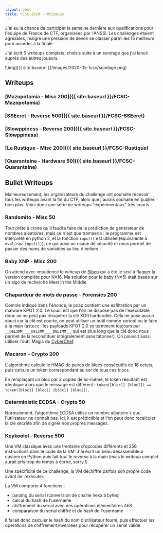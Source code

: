 ```yaml
---
layout: post
title: FCSC 2020 - Writeups
---
```


J'ai eu la chance de participer la semaine dernière aux qualifications pour l'équipe de France de CTF, organisées par l'ANSSI. Les challenges étaient agréables, malgré une pression de devoir se classer parmi les 15 meilleurs pour accéder à la finale.

J'ai écrit 5 writeups complets, choisis suite à un sondage que j'ai lancé auprès des autres joueurs.

![img]({{ site.baseurl }}/images/2020-05-fcsc/sondage.png)

## Writeups

### [Mazopotamia - Misc 200]({{ site.baseurl }}/FCSC-Mazopotamia)

### [SSEcret - Reverse 500]({{ site.baseurl }}/FCSC-SSEcret)

### [Slowppiness - Reverse 200]({{ site.baseurl }}/FCSC-Slowppiness)

### [Le Rustique - Misc 200]({{ site.baseurl }}/FCSC-Rustique)

### [Quarantaine - Hardware 50]({{ site.baseurl }}/FCSC-Quarantaine)

## Bullet Writeups

Malheureusement, les organisateurs du challenge ont souhaité recevoir tous les writeups avant la fin du CTF, alors que j'aurais souhaité en publier bien plus. Voici donc une série de writeups "expérimentaux" très courts :

### Randomito - Misc 50

Tout prête à croire qu'il faudra faire de la prédiction de générateur de nombres aléatoires, mais ce n'est que tromperie : le programme est interprété en python 2, et la fonction `input()` est utilisée (équivalente à `eval(raw_input())`), ce qui pose un risaue de sécurité et nous permet de passer des noms de variables au lieu d'entiers.

### Baby XNP - Misc 200

On attend avec impatience le writeup de [SIben](https://twitter.com/_SIben_) qui a été le seul à flagger la version complète pour N=16. Ma solution pour le baby (N=5) était basée sur un algo de recherche Meet in the Middle.

### Chapardeur de mots de passe - Forensics 200

Comme indiqué dans l'énoncé, le pcap contient une exfiltration par un malware KPOT 2.0. Le souci est que l'on ne dispose pas de l'exécutable donc on ne peut pas récupérer la clé XOR hardcodée. Cela ne pose aucun souci car la clé est courte, on peut utiliser un outil comme xortool ou le faire à la main (astuce : les payloads KPOT 2.0 se terminent toujours par `__DELIMM____DELIMM____DELIMM__`, qui est plus long que la clé donc nous permet de la reconstituer intégralement sans tâtonner). On pouvait aussi utiliser l'outil Magic du [CyberChef](https://gchq.github.io/CyberChef/).

### Macaron - Crypto 200

L'algorithme calcule le HMAC de paires de blocs consécutifs de 16 octets, puis calcule un token correspondant au xor de tous ces blocs.

En remplaçant un bloc par 3 copies de lui-même, le token résultant est identique alors que le message est différent : `token([bloc1] [bloc2]) == token([bloc1] [bloc1] [bloc1] [bloc2])`.

### Deterministic ECDSA - Crypto 50

Normalement, l'algorithme ECDSA utilise un nombre aléatoire `k` que l'utilisateur ne connaît pas. Ici, k est prédictible et l'on peut donc recalculer la clé secrète afin de signer nos propres messages.

### Keykoolol - Reverse 500

Une VM classique avec une trentaine d'opcodes différents et 256 instructions dans le code de la VM. J'ai écrit un beau désassembleur custom en Python puis fait tout le reverse à la main (mais le writeup complet aurait pris trop de temps à écrire, sorry !)

Une spécificité de ce challenge, la VM déchiffre parfois son propre code avant de l'exécuter.

La VM comporte 4 fonctions :

- parsing du serial (conversion de chaîne hexa à bytes)
- calcul du hash de l'username
- chiffrement du serial avec des opérations élémentaires AES
- comparaison du serial chiffré et du hash de l'username

Il fallait donc calculer le hash du nom d'utilisateur fourni, puis effectuer les opérations de chiffrement inversées pour récupérer un serial valide.